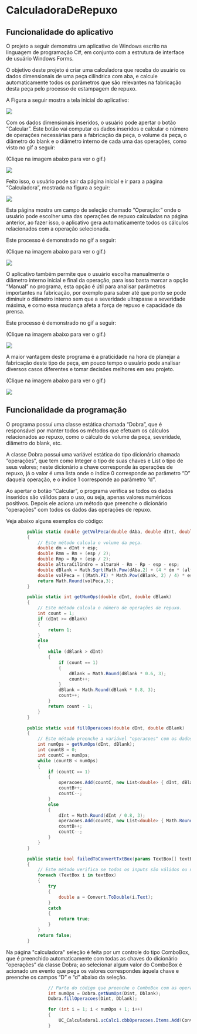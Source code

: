 # CalculadoraDeRepuxo

## Funcionalidade do aplicativo

O projeto a seguir demonstra um aplicativo de Windows escrito na linguagem de programação C#, em conjunto com a estrutura de interface de usuário Windows Forms.

O objetivo deste projeto é criar uma calculadora que receba do usuário os dados dimensionais de uma peça cilíndrica com aba, e calcule automaticamente todos os parâmetros que são relevantes na fabricação desta peça pelo processo de estampagem de repuxo.

A Figura a seguir mostra a tela inicial do aplicativo:

![](Imagens/Tela%20inicial%20vazia.png)

Com os dados dimensionais inseridos, o usuário pode apertar o botão “Calcular”. Este botão vai computar os dados inseridos e calcular o número de operações necessárias para a fabricação da peça, o volume da peça, o diâmetro do blank e o diâmetro interno de cada uma das operações, como visto no gif a seguir:

(Clique na imagem abaixo para ver o gif.)

![](Imagens/Tela%20inicial%20botao%20calcular.gif)

Feito isso, o usuário pode sair da página inicial e ir para a página “Calculadora”, mostrada na figura a seguir:

![](Imagens/Pagina%20Calculadora%20.png)

Esta página mostra um campo de seleção chamado “Operação:” onde o usuário pode escolher uma das operações de repuxo calculadas na página anterior, ao fazer isso, o aplicativo gera automaticamente todos os cálculos relacionados com a operação selecionada.

Este processo é demonstrado no gif a seguir:

(Clique na imagem abaixo para ver o gif.)

![](Imagens/Calculadora%20selecao%20da%20operacao.gif)

O aplicativo também permite que o usuário escolha manualmente o diâmetro interno inicial e final da operação, para isso basta marcar a opção “Manual” no programa, esta opção é útil para analisar parâmetros importantes na fabricação, por exemplo para saber até que ponto se pode diminuir o diâmetro interno sem que a severidade ultrapasse a severidade máxima, e como essa mudança afeta a força de repuxo e capacidade da prensa. 

Este processo é demonstrado no gif a seguir:

(Clique na imagem abaixo para ver o gif.)

![](Imagens/Calculadora%20modo%20manual.gif)

A maior vantagem deste programa é a praticidade na hora de planejar a fabricação deste tipo de peça, em pouco tempo o usuário pode analisar diversos casos diferentes e tomar decisões melhores em seu projeto.

(Clique na imagem abaixo para ver o gif.)

![](Imagens/Varias%20opcoes%20de%20peca.gif)

## Funcionalidade da programação

O programa possuí uma classe estática chamada “Dobra”, que é responsável por manter todos os métodos que efetuam os cálculos relacionados ao repuxo, como o cálculo do volume da peça, severidade, diâmetro do blank, etc.

A classe Dobra possui uma variável estática do tipo dicionário chamada “operações”, que tem como Integer o tipo de suas chaves e List<double> o tipo de seus valores; neste dicionário a chave corresponde às operações de repuxo, já o valor é uma lista onde o índice 0 corresponde ao parâmetro “D” daquela operação, e o índice 1 corresponde ao parâmetro “d”.

Ao apertar o botão “Calcular”, o programa verifica se todos os dados inseridos são válidos para o uso, ou seja, apenas valores numéricos positivos. Depois ele aciona um método que preenche o dicionário “operações” com todos os dados  das operações de repuxo.

Veja abaixo alguns exemplos do código:

```C#
        public static double getVolPeca(double dAba, double dInt, double alturaH, double esp, double Rm, double Rp)
        {
            // Este método calcula o volume da peça.
            double dm = dInt + esp;
            double Rmm = Rm + (esp / 2);
            double Rmp = Rp + (esp / 2);
            double alturaCilindro = alturaH - Rm - Rp - esp - esp;
            double dBlank = Math.Sqrt(Math.Pow(dAba,2) + (4 * dm * (alturaCilindro + (0.57 * (Rmm + Rmp)))));
            double volPeca = ((Math.PI) * Math.Pow(dBlank, 2) / 4) * esp;
            return Math.Round(volPeca,3);
        }
```
```C#
        public static int getNumOps(double dInt, double dBlank)
        {
            // Este método calcula o número de operações de repuxo.
            int count = 1;
            if (dInt >= dBlank)
            {
                return 1;
            }
            else
            {
                while (dBlank > dInt)
                {
                    if (count == 1)
                    {
                        dBlank = Math.Round(dBlank * 0.6, 3);
                        count++;
                    }
                    dBlank = Math.Round(dBlank * 0.8, 3);
                    count++;
                }
                return count - 1;
            }
        }
```


```C#
        public static void fillOperacoes(double dInt, double dBlank)
        {
            // Este método preenche a variável "operacoes" com os dados de cada operação.
            int numOps = getNumOps(dInt, dBlank);
            int countB = 0;
            int countC = numOps;
            while (countB < numOps)
            {
                if (countC == 1)
                {
                    operacoes.Add(countC, new List<double> { dInt, dBlank });
                    countB++;
                    countC--;
                }
                else
                {
                    dInt = Math.Round(dInt / 0.8, 3);
                    operacoes.Add(countC, new List<double> { Math.Round(dInt * 0.8, 3), dInt });
                    countB++;
                    countC--;
                }
            }
        }
```
```C#
        public static bool failedToConvertTxtBox(params TextBox[] textBox)
        {
            // Este método verifica se todos os inputs são válidos ou não para serem convertidos para double
            foreach (TextBox i in textBox)
            {
                try
                {
                    double a = Convert.ToDouble(i.Text);
                }
                catch
                {
                    return true;
                }
            }
            return false;
        }
```

Na página "calculadora" seleção é feita por um controle do tipo ComboBox, que é preenchido automaticamente com todas as chaves do dicionário “operações” da classe Dobra; ao selecionar algum valor do ComboBox é acionado um evento que pega os valores correspondes àquela chave e preenche os campos “D” e “d” abaixo da seleção.

```C#
                // Parte do código que preenche o ComboBox com as operações.
                int numOps = Dobra.getNumOps(Dint, Dblank);
                Dobra.fillOperacoes(Dint, Dblank);

                for (int i = 1; i < numOps + 1; i++)
                {
                    UC_Calculadora1.ucCalc1.cbbOperacoes.Items.Add(Convert.ToString(i));
                }
```
